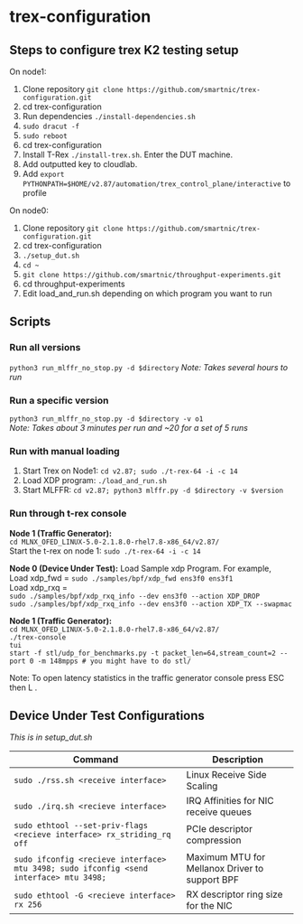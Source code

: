 # trex-configuration

## Steps to configure trex K2 testing setup 

On node1:
1) Clone repository `git clone https://github.com/smartnic/trex-configuration.git`
2) cd trex-configuration
3) Run dependencies `./install-dependencies.sh`
4) `sudo dracut -f`
5) `sudo reboot`
6) cd trex-configuration
7) Install T-Rex `./install-trex.sh`. Enter the DUT machine.
8) Add outputted key to cloudlab.
9) Add `export PYTHONPATH=$HOME/v2.87/automation/trex_control_plane/interactive` to profile 


On node0:
1) Clone repository `git clone https://github.com/smartnic/trex-configuration.git`
2) cd trex-configuration
3) `./setup_dut.sh`
4) `cd ~`
5) `git clone https://github.com/smartnic/throughput-experiments.git`
6) cd throughput-experiments
7) Edit load_and_run.sh depending on which program you want to run 

## Scripts

### Run all versions  
`python3 run_mlffr_no_stop.py -d $directory`
*Note: Takes several hours to run*

### Run a specific version 
`python3 run_mlffr_no_stop.py -d $directory -v o1`  
*Note: Takes about 3 minutes per run and ~20 for a set of 5 runs*

### Run with manual loading
1) Start Trex on Node1:  `cd v2.87; sudo ./t-rex-64 -i -c 14`
2) Load XDP program: `./load_and_run.sh`
3) Start MLFFR: `cd v2.87; python3 mlffr.py -d $directory -v $version`

### Run through t-rex console
**Node 1 (Traffic Generator):**  
`cd MLNX_OFED_LINUX-5.0-2.1.8.0-rhel7.8-x86_64/v2.87/`   
Start the t-rex on node 1: `sudo ./t-rex-64 -i -c 14` 

**Node 0 (Device Under Test):**
Load Sample xdp Program. For example,  
Load xdp_fwd = `sudo ./samples/bpf/xdp_fwd ens3f0 ens3f1`   
Load xdp_rxq =    
`sudo ./samples/bpf/xdp_rxq_info --dev ens3f0 --action XDP_DROP`    
`sudo ./samples/bpf/xdp_rxq_info --dev ens3f0 --action XDP_TX --swapmac`    

**Node 1 (Traffic Generator):**   
`cd MLNX_OFED_LINUX-5.0-2.1.8.0-rhel7.8-x86_64/v2.87/`  
`./trex-console`  
`tui`  
`start -f stl/udp_for_benchmarks.py -t packet_len=64,stream_count=2 --port 0 -m 148mpps # you might have to do stl/`

Note: To open latency statistics in the traffic generator console press ESC then L .

## Device Under Test Configurations
_This is in setup_dut.sh_

| Command | Description |
| --- | --- |
| `sudo ./rss.sh <receive interface>` | Linux Receive Side Scaling | 
| `sudo ./irq.sh <recieve interface>` | IRQ Affinities for NIC receive queues |
| `sudo ethtool --set-priv-flags <recieve interface> rx_striding_rq off` | PCIe descriptor compression |
| `sudo ifconfig <recieve interface> mtu 3498; sudo ifconfig <send interface> mtu 3498; ` | Maximum MTU for Mellanox Driver to support BPF |
| `sudo ethtool -G <recieve interface> rx 256`| RX descriptor ring size for the NIC |
